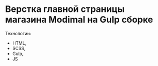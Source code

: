# Верстка главной страницы магазина Modimal на Gulp сборке

Технологии:
- HTML,
- SCSS,
- Gulp,
- JS 
